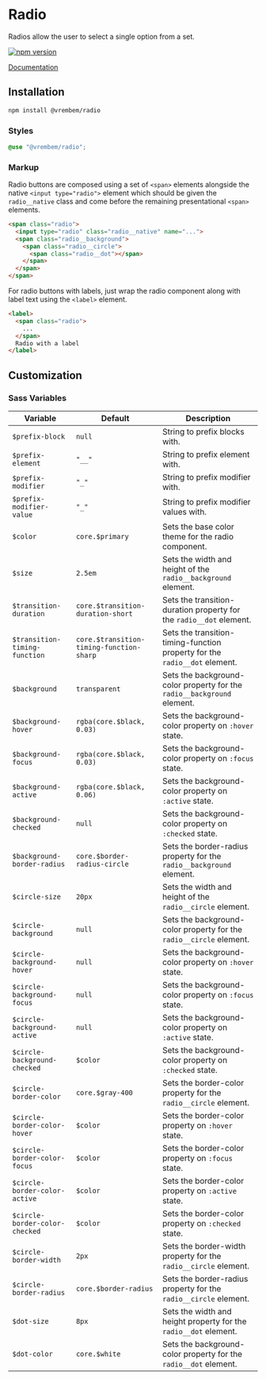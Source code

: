 # Radio

Radios allow the user to select a single option from a set.

[![npm version](https://img.shields.io/npm/v/%40vrembem%2Fradio.svg)](https://www.npmjs.com/package/%40vrembem%2Fradio)

[Documentation](https://vrembem.com/packages/radio)

## Installation

```sh
npm install @vrembem/radio
```

### Styles

```scss
@use "@vrembem/radio";
```

### Markup

Radio buttons are composed using a set of `<span>` elements alongside the native `<input type="radio">` element which should be given the `radio__native` class and come before the remaining presentational `<span>` elements.

```html
<span class="radio">
  <input type="radio" class="radio__native" name="...">
  <span class="radio__background">
    <span class="radio__circle">
      <span class="radio__dot"></span>
    </span>
  </span>
</span>
```

For radio buttons with labels, just wrap the radio component along with label text using the `<label>` element.

```html
<label>
  <span class="radio">
    ...
  </span>
  Radio with a label
</label>
```

## Customization

### Sass Variables

| Variable                       | Default                                  | Description                                                                |
| ------------------------------ | ---------------------------------------- | -------------------------------------------------------------------------- |
| `$prefix-block`                | `null`                                   | String to prefix blocks with.                                              |
| `$prefix-element`              | `"__"`                                   | String to prefix element with.                                             |
| `$prefix-modifier`             | `"_"`                                    | String to prefix modifier with.                                            |
| `$prefix-modifier-value`       | `"_"`                                    | String to prefix modifier values with.                                     |
| `$color`                       | `core.$primary`                          | Sets the base color theme for the radio component.                         |
| `$size`                        | `2.5em`                                  | Sets the width and height of the `radio__background` element.              |
| `$transition-duration`         | `core.$transition-duration-short`        | Sets the transition-duration property for the `radio__dot` element.        |
| `$transition-timing-function`  | `core.$transition-timing-function-sharp` | Sets the transition-timing-function property for the `radio__dot` element. |
| `$background`                  | `transparent`                            | Sets the background-color property for the `radio__background` element.    |
| `$background-hover`            | `rgba(core.$black, 0.03)`                | Sets the background-color property on `:hover` state.                      |
| `$background-focus`            | `rgba(core.$black, 0.03)`                | Sets the background-color property on `:focus` state.                      |
| `$background-active`           | `rgba(core.$black, 0.06)`                | Sets the background-color property on `:active` state.                     |
| `$background-checked`          | `null`                                   | Sets the background-color property on `:checked` state.                    |
| `$background-border-radius`    | `core.$border-radius-circle`             | Sets the border-radius property for the `radio__background` element.       |
| `$circle-size`                 | `20px`                                   | Sets the width and height of the `radio__circle` element.                  |
| `$circle-background`           | `null`                                   | Sets the background-color property for the `radio__circle` element.        |
| `$circle-background-hover`     | `null`                                   | Sets the background-color property on `:hover` state.                      |
| `$circle-background-focus`     | `null`                                   | Sets the background-color property on `:focus` state.                      |
| `$circle-background-active`    | `null`                                   | Sets the background-color property on `:active` state.                     |
| `$circle-background-checked`   | `$color`                                 | Sets the background-color property on `:checked` state.                    |
| `$circle-border-color`         | `core.$gray-400`                         | Sets the border-color property for the `radio__circle` element.            |
| `$circle-border-color-hover`   | `$color`                                 | Sets the border-color property on `:hover` state.                          |
| `$circle-border-color-focus`   | `$color`                                 | Sets the border-color property on `:focus` state.                          |
| `$circle-border-color-active`  | `$color`                                 | Sets the border-color property on `:active` state.                         |
| `$circle-border-color-checked` | `$color`                                 | Sets the border-color property on `:checked` state.                        |
| `$circle-border-width`         | `2px`                                    | Sets the border-width property for the `radio__circle` element.            |
| `$circle-border-radius`        | `core.$border-radius`                    | Sets the border-radius property for the `radio__circle` element.           |
| `$dot-size`                    | `8px`                                    | Sets the width and height property for the `radio__dot` element.           |
| `$dot-color`                   | `core.$white`                            | Sets the background-color property for the `radio__dot` element.           |
